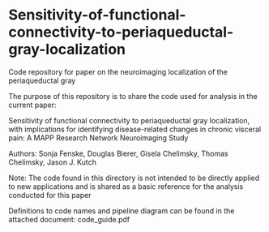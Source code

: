# Sensitivity-of-functional-connectivity-to-periaqueductal-gray-localization
Code repository for paper on the neuroimaging localization of the periaqueductal gray

The purpose of this repository is to share the code used for analysis in the current paper: 

Sensitivity of functional connectivity to periaqueductal gray localization, with implications for identifying disease-related changes in chronic visceral pain: A MAPP Research Network Neuroimaging Study

Authors: Sonja Fenske, Douglas Bierer, Gisela Chelimsky, Thomas Chelimsky, Jason J. Kutch

Note: The code found in this directory is not intended to be directly applied to new applications and is shared as a basic reference for the analysis conducted for this paper

Definitions to code names and pipeline diagram can be found in the attached document: code_guide.pdf

